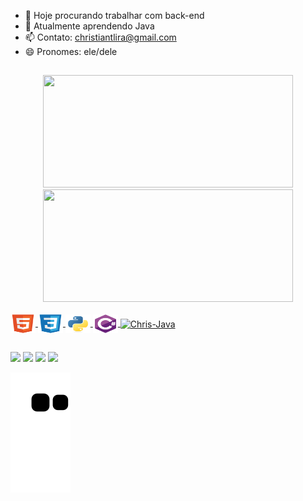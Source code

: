 - 🔭 Hoje procurando trabalhar com back-end
- 🌱 Atualmente aprendendo Java
- 📫 Contato: christiantlira@gmail.com
- 😄 Pronomes: ele/dele

##
<div align="center">
  <a href="https://github.com/christiantlira">
  <img height="180" width="400" src="https://github-readme-stats.vercel.app/api?username=christiantlira&show_icons=true&theme=dark&include_all_commits=true&count_private=true"/>
  <img height="180" width="400"src="https://github-readme-stats.vercel.app/api/top-langs/?username=christiantlira&layout=compact&langs_count=7&theme=dark"/>
</div>
<div style="display: inline_block"><br>
  <img align="center" alt="Chris-HTML" height="30" width="40" src="https://raw.githubusercontent.com/devicons/devicon/master/icons/html5/html5-original.svg">
  <img align="center" alt="Chris-CSS" height="30" width="40" src="https://raw.githubusercontent.com/devicons/devicon/master/icons/css3/css3-original.svg">
  <img align="center" alt="Chris-Python" height="30" width="40" src="https://raw.githubusercontent.com/devicons/devicon/master/icons/python/python-original.svg">
  <img align="center" alt="Chris-Csharp" height="30" width="40" src="https://raw.githubusercontent.com/devicons/devicon/master/icons/csharp/csharp-original.svg">
  <img align="center" alt="Chris-Java" height="30" width="40" src="https://cdn.jsdelivr.net/gh/devicons/devicon/icons/java/java-original.svg">
</div>
  
  ##
  
  <div>
  <a href="https://instagram.com/christiantlira" target="_blank"><img src="https://img.shields.io/badge/-Instagram-%23E4405F?style=for-the-badge&logo=instagram&logoColor=white" target="_blank"></a>
 	<a href="https://www.twitch.tv/xistream" target="_blank"><img src="https://img.shields.io/badge/Twitch-9146FF?style=for-the-badge&logo=twitch&logoColor=white" target="_blank"></a>
  <a href = "mailto:christiantlira@gmail.com"><img src="https://img.shields.io/badge/-Gmail-%23333?style=for-the-badge&logo=gmail&logoColor=white" target="_blank"></a>
  <a href="https://www.linkedin.com/in/christiantlira" target="_blank"><img src="https://img.shields.io/badge/-LinkedIn-%230077B5?style=for-the-badge&logo=linkedin&logoColor=white" target="_blank"></a>  
</div>

![Snake animation](https://github.com/rafaballerini/rafaballerini/blob/output/github-contribution-grid-snake.svg)
  
  
